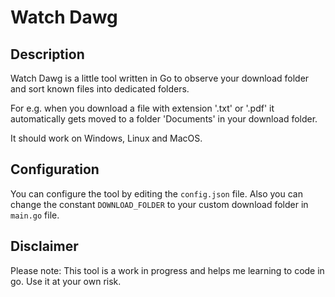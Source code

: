# Watch Dawg

## Description

Watch Dawg is a little tool written in Go to observe your download folder and sort known files into dedicated folders.

For e.g. when you download a file with extension '.txt' or '.pdf' it automatically gets moved to a folder 'Documents' in your download folder.

It should work on Windows, Linux and MacOS.

## Configuration

You can configure the tool by editing the `config.json` file. Also you can change the constant `DOWNLOAD_FOLDER` to your custom download folder in `main.go` file.

## Disclaimer

Please note: This tool is a work in progress and helps me learning to code in go. Use it at your own risk.
